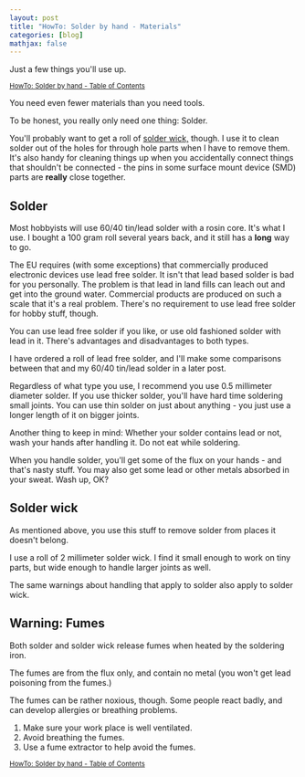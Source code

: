 ```yaml
---
layout: post
title: "HowTo: Solder by hand - Materials"
categories: [blog]
mathjax: false
---
```

Just a few things you'll use up.

<sub>[HowTo: Solder by hand - Table of Contents](howtosolder-toc)</sub>

You need even fewer materials than you need tools.

To be honest, you really only need one thing:  Solder.

You'll probably want to get a roll of [solder wick,](https://www.amazon.com/s?k=solder+wick) though.  I use it to clean solder out of the holes for through hole parts when I have to remove them.  It's also handy for cleaning things up when you accidentally connect things that shouldn't be connected - the pins in some surface mount device (SMD) parts are **really** close together.

## Solder

Most hobbyists will use 60/40 tin/lead solder with a rosin core.  It's what I use.  I bought a 100 gram roll several years back, and it still has a **long** way to go.

The EU requires (with some exceptions) that commercially produced electronic devices use lead free solder.  It isn't that lead based solder is bad for you personally.  The problem is that lead in land fills can leach out and get into the ground water.  Commercial products are produced on such a scale that it's a real problem.  There's no requirement to use lead free solder for hobby stuff, though.

You can use lead free solder if you like, or use old fashioned solder with lead in it.  There's advantages and disadvantages to both types.

I have ordered a roll of lead free solder, and I'll make some comparisons between that and my 60/40 tin/lead solder in a later post.

Regardless of what type you use, I recommend you use 0.5 millimeter diameter solder.  If you use thicker solder, you'll have hard time soldering small joints.  You can use thin solder on just about anything - you just use a longer length of it on bigger joints.

Another thing to keep in mind:
Whether your solder contains lead or not, wash your hands after handling it.  Do not eat while soldering.

When you handle solder, you'll get some of the flux on your hands - and that's nasty stuff.  You may also get some lead or other metals absorbed in your sweat.  Wash up, OK?

## Solder wick

As mentioned above, you use this stuff to remove solder from places it doesn't belong.

I use a roll of 2 millimeter solder wick.  I find it small enough to work on tiny parts, but wide enough to handle larger joints as well.

The same warnings about handling that apply to solder also apply to solder wick.

## Warning: Fumes

Both solder and solder wick release fumes when heated by the soldering iron. 

The fumes are from the flux only, and contain no metal (you won't get lead poisoning from the fumes.)

The fumes can be rather noxious, though.   Some people react badly, and can develop allergies or breathing problems.

1.  Make sure your work place is well ventilated.
2.  Avoid breathing the fumes.
3.  Use a fume extractor to help avoid the fumes.



<sub>[HowTo: Solder by hand - Table of Contents](howtosolder-toc)</sub> 

